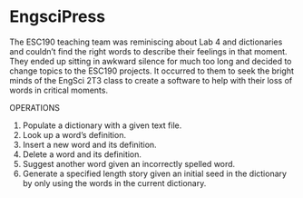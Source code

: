 # EngsciPress
The ESC190 teaching team was reminiscing about Lab 4 and dictionaries and couldn’t find the right words to describe their feelings in that moment. They ended up sitting in awkward silence for much too long and decided to change topics to the ESC190 projects. It occurred to them to seek the bright minds of the EngSci 2T3 class to create a software to help with their loss of words in critical moments.

OPERATIONS
1. Populate a dictionary with a given text file.
2. Look up a word’s definition.
3. Insert a new word and its definition.
4. Delete a word and its definition.
5. Suggest another word given an incorrectly spelled word.
6. Generate a specified length story given an initial seed in the dictionary by only using the words
in the current dictionary.
